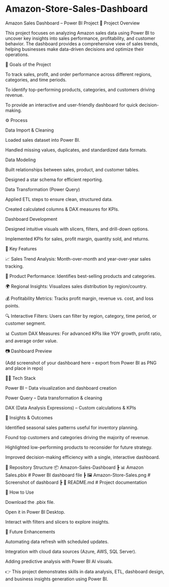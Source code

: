 # Amazon-Store-Sales-Dashboard
Amazon Sales Dashboard – Power BI Project
🔹 Project Overview

This project focuses on analyzing Amazon sales data using Power BI to uncover key insights into sales performance, profitability, and customer behavior. The dashboard provides a comprehensive view of sales trends, helping businesses make data-driven decisions and optimize their operations.

🎯 Goals of the Project

To track sales, profit, and order performance across different regions, categories, and time periods.

To identify top-performing products, categories, and customers driving revenue.

To provide an interactive and user-friendly dashboard for quick decision-making.

⚙️ Process

Data Import & Cleaning

Loaded sales dataset into Power BI.

Handled missing values, duplicates, and standardized data formats.

Data Modeling

Built relationships between sales, product, and customer tables.

Designed a star schema for efficient reporting.

Data Transformation (Power Query)

Applied ETL steps to ensure clean, structured data.

Created calculated columns & DAX measures for KPIs.

Dashboard Development

Designed intuitive visuals with slicers, filters, and drill-down options.

Implemented KPIs for sales, profit margin, quantity sold, and returns.

📌 Key Features

📈 Sales Trend Analysis: Month-over-month and year-over-year sales tracking.

🛒 Product Performance: Identifies best-selling products and categories.

🌍 Regional Insights: Visualizes sales distribution by region/country.

💰 Profitability Metrics: Tracks profit margin, revenue vs. cost, and loss points.

🔍 Interactive Filters: Users can filter by region, category, time period, or customer segment.

📊 Custom DAX Measures: For advanced KPIs like YOY growth, profit ratio, and average order value.

📷 Dashboard Preview

(Add screenshot of your dashboard here – export from Power BI as PNG and place in repo)

🧑‍💻 Tech Stack

Power BI – Data visualization and dashboard creation

Power Query – Data transformation & cleaning

DAX (Data Analysis Expressions) – Custom calculations & KPIs

🚀 Insights & Outcomes

Identified seasonal sales patterns useful for inventory planning.

Found top customers and categories driving the majority of revenue.

Highlighted low-performing products to reconsider for future strategy.

Improved decision-making efficiency with a single, interactive dashboard.

📂 Repository Structure
📦 Amazon-Sales-Dashboard
 ┣ 📊 Amazon Sales.pbix   # Power BI dashboard file
 ┣ 🖼️ Amazon-Store-Sales.png  # Screenshot of dashboard
 ┣ 📜 README.md          # Project documentation

📢 How to Use

Download the .pbix file.

Open it in Power BI Desktop.

Interact with filters and slicers to explore insights.

📌 Future Enhancements

Automating data refresh with scheduled updates.

Integration with cloud data sources (Azure, AWS, SQL Server).

Adding predictive analysis with Power BI AI visuals.

👉 This project demonstrates skills in data analysis, ETL, dashboard design, and business insights generation using Power BI.
